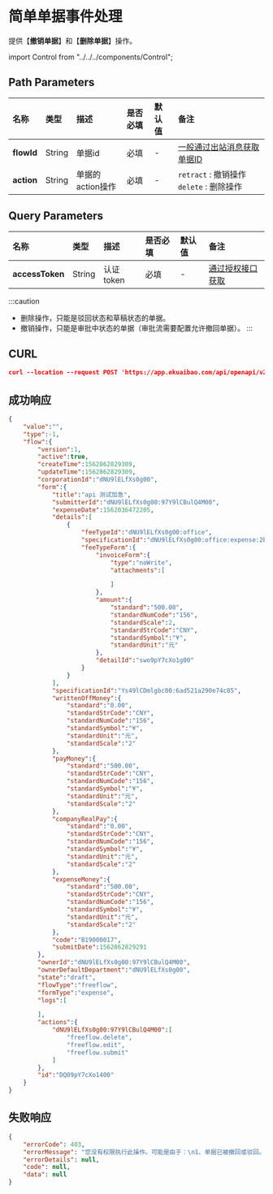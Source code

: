 # 简单单据事件处理
提供【**撤销单据**】和【**删除单据**】操作。

import Control from "../../../components/Control";

<Control
method="POST"
url="/api/openapi/v2/flow/data/$`flowId`/`action`"
/>

## Path Parameters

| 名称 | 类型 | 描述 | 是否必填 | 默认值 | 备注 |
| :--- | :--- | :--- | :--- |:--- | :--- |
| **flowId** | String  | 单据id          | 必填 | - | [一般通过出站消息获取单据ID](/docs/open-api/outbound-message/outbound-new)|
| **action** | String  | 单据的action操作 | 必填 | - | `retract` : 撤销操作 &emsp; `delete` : 删除操作 |

## Query Parameters

| 名称 | 类型 | 描述 | 是否必填 | 默认值 | 备注 |
| :--- | :--- | :--- | :--- |:--- | :--- |
| **accessToken** | String | 认证token | 必填 | - | [通过授权接口获取](/docs/open-api/getting-started/auth) |

:::caution
- 删除操作，只能是驳回状态和草稿状态的单据。
- 撤销操作，只能是审批中状态的单据（审批流需要配置允许撤回单据）。
:::

## CURL
```json
curl --location --request POST 'https://app.ekuaibao.com/api/openapi/v2/flow/data/$PQIbuN0nmYc800/retract?accessToken=cWEbn1cA0kjU00'
```

## 成功响应
```json
{
    "value":"",
    "type":-1,
    "flow":{
        "version":1,
        "active":true,
        "createTime":1562862829309,
        "updateTime":1562862829309,
        "corporationId":"dNU9lELfXs0g00",
        "form":{
            "title":"api 测试加急",
            "submitterId":"dNU9lELfXs0g00:97Y9lCBulQ4M00",
            "expenseDate":1562036472205,
            "details":[
                {
                    "feeTypeId":"dNU9lELfXs0g00:office",
                    "specificationId":"dNU9lELfXs0g00:office:expense:2b43fb500eedb",
                    "feeTypeForm":{
                        "invoiceForm":{
                            "type":"noWrite",
                            "attachments":[

                            ]
                        },
                        "amount":{
                            "standard":"500.00",
                            "standardNumCode":"156",
                            "standardScale":2,
                            "standardStrCode":"CNY",
                            "standardSymbol":"¥",
                            "standardUnit":"元"
                        },
                        "detailId":"swo9pY7cXo1g00"
                    }
                }
            ],
            "specificationId":"Ys49lCDmlgbc00:6ad521a290e74c85",
            "writtenOffMoney":{
                "standard":"0.00",
                "standardStrCode":"CNY",
                "standardNumCode":"156",
                "standardSymbol":"¥",
                "standardUnit":"元",
                "standardScale":"2"
            },
            "payMoney":{
                "standard":"500.00",
                "standardStrCode":"CNY",
                "standardNumCode":"156",
                "standardSymbol":"¥",
                "standardUnit":"元",
                "standardScale":"2"
            },
            "companyRealPay":{
                "standard":"0.00",
                "standardStrCode":"CNY",
                "standardNumCode":"156",
                "standardSymbol":"¥",
                "standardUnit":"元",
                "standardScale":"2"
            },
            "expenseMoney":{
                "standard":"500.00",
                "standardStrCode":"CNY",
                "standardNumCode":"156",
                "standardSymbol":"¥",
                "standardUnit":"元",
                "standardScale":"2"
            },
            "code":"B19000017",
            "submitDate":1562862829291
        },
        "ownerId":"dNU9lELfXs0g00:97Y9lCBulQ4M00",
        "ownerDefaultDepartment":"dNU9lELfXs0g00",
        "state":"draft",
        "flowType":"freeflow",
        "formType":"expense",
        "logs":[

        ],
        "actions":{
            "dNU9lELfXs0g00:97Y9lCBulQ4M00":[
                "freeflow.delete",
                "freeflow.edit",
                "freeflow.submit"
            ]
        },
        "id":"DQ09pY7cXo1400"
    }
}
```

## 失败响应
```json
{
    "errorCode": 403,
    "errorMessage": "您没有权限执行此操作。可能是由于：\n1、单据已被撤回或驳回。\n2、单据当前所处审批环节根据流程配置，不允许撤回。",//或者检查单据是否已提交
    "errorDetails": null,
    "code": null,
    "data": null
}
```